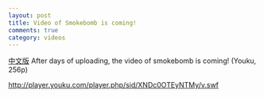 ```yaml
---
layout: post
title: Video of Smokebomb is coming!
comments: true
category: videos
---
```

         
<a href="{% post_url 2012-10-16-smokebomb-video.zh %}">中文版</a>
After days of uploading, the video of smokebomb is coming! (Youku, 256p)

<!--More-->

<http://player.youku.com/player.php/sid/XNDc0OTEyNTMy/v.swf>
